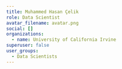```yaml
---
title: Muhammed Hasan Çelik
role: Data Scientist
avatar_filename: avatar.png
social: []
organizations:
  - name: University of California Irvine
superuser: false
user_groups:
  - Data Scientists
---
```

